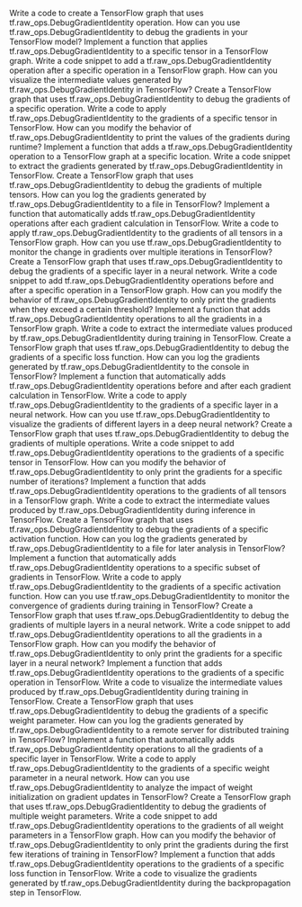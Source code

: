 Write a code to create a TensorFlow graph that uses tf.raw_ops.DebugGradientIdentity operation.
How can you use tf.raw_ops.DebugGradientIdentity to debug the gradients in your TensorFlow model?
Implement a function that applies tf.raw_ops.DebugGradientIdentity to a specific tensor in a TensorFlow graph.
Write a code snippet to add a tf.raw_ops.DebugGradientIdentity operation after a specific operation in a TensorFlow graph.
How can you visualize the intermediate values generated by tf.raw_ops.DebugGradientIdentity in TensorFlow?
Create a TensorFlow graph that uses tf.raw_ops.DebugGradientIdentity to debug the gradients of a specific operation.
Write a code to apply tf.raw_ops.DebugGradientIdentity to the gradients of a specific tensor in TensorFlow.
How can you modify the behavior of tf.raw_ops.DebugGradientIdentity to print the values of the gradients during runtime?
Implement a function that adds a tf.raw_ops.DebugGradientIdentity operation to a TensorFlow graph at a specific location.
Write a code snippet to extract the gradients generated by tf.raw_ops.DebugGradientIdentity in TensorFlow.
Create a TensorFlow graph that uses tf.raw_ops.DebugGradientIdentity to debug the gradients of multiple tensors.
How can you log the gradients generated by tf.raw_ops.DebugGradientIdentity to a file in TensorFlow?
Implement a function that automatically adds tf.raw_ops.DebugGradientIdentity operations after each gradient calculation in TensorFlow.
Write a code to apply tf.raw_ops.DebugGradientIdentity to the gradients of all tensors in a TensorFlow graph.
How can you use tf.raw_ops.DebugGradientIdentity to monitor the change in gradients over multiple iterations in TensorFlow?
Create a TensorFlow graph that uses tf.raw_ops.DebugGradientIdentity to debug the gradients of a specific layer in a neural network.
Write a code snippet to add tf.raw_ops.DebugGradientIdentity operations before and after a specific operation in a TensorFlow graph.
How can you modify the behavior of tf.raw_ops.DebugGradientIdentity to only print the gradients when they exceed a certain threshold?
Implement a function that adds tf.raw_ops.DebugGradientIdentity operations to all the gradients in a TensorFlow graph.
Write a code to extract the intermediate values produced by tf.raw_ops.DebugGradientIdentity during training in TensorFlow.
Create a TensorFlow graph that uses tf.raw_ops.DebugGradientIdentity to debug the gradients of a specific loss function.
How can you log the gradients generated by tf.raw_ops.DebugGradientIdentity to the console in TensorFlow?
Implement a function that automatically adds tf.raw_ops.DebugGradientIdentity operations before and after each gradient calculation in TensorFlow.
Write a code to apply tf.raw_ops.DebugGradientIdentity to the gradients of a specific layer in a neural network.
How can you use tf.raw_ops.DebugGradientIdentity to visualize the gradients of different layers in a deep neural network?
Create a TensorFlow graph that uses tf.raw_ops.DebugGradientIdentity to debug the gradients of multiple operations.
Write a code snippet to add tf.raw_ops.DebugGradientIdentity operations to the gradients of a specific tensor in TensorFlow.
How can you modify the behavior of tf.raw_ops.DebugGradientIdentity to only print the gradients for a specific number of iterations?
Implement a function that adds tf.raw_ops.DebugGradientIdentity operations to the gradients of all tensors in a TensorFlow graph.
Write a code to extract the intermediate values produced by tf.raw_ops.DebugGradientIdentity during inference in TensorFlow.
Create a TensorFlow graph that uses tf.raw_ops.DebugGradientIdentity to debug the gradients of a specific activation function.
How can you log the gradients generated by tf.raw_ops.DebugGradientIdentity to a file for later analysis in TensorFlow?
Implement a function that automatically adds tf.raw_ops.DebugGradientIdentity operations to a specific subset of gradients in TensorFlow.
Write a code to apply tf.raw_ops.DebugGradientIdentity to the gradients of a specific activation function.
How can you use tf.raw_ops.DebugGradientIdentity to monitor the convergence of gradients during training in TensorFlow?
Create a TensorFlow graph that uses tf.raw_ops.DebugGradientIdentity to debug the gradients of multiple layers in a neural network.
Write a code snippet to add tf.raw_ops.DebugGradientIdentity operations to all the gradients in a TensorFlow graph.
How can you modify the behavior of tf.raw_ops.DebugGradientIdentity to only print the gradients for a specific layer in a neural network?
Implement a function that adds tf.raw_ops.DebugGradientIdentity operations to the gradients of a specific operation in TensorFlow.
Write a code to visualize the intermediate values produced by tf.raw_ops.DebugGradientIdentity during training in TensorFlow.
Create a TensorFlow graph that uses tf.raw_ops.DebugGradientIdentity to debug the gradients of a specific weight parameter.
How can you log the gradients generated by tf.raw_ops.DebugGradientIdentity to a remote server for distributed training in TensorFlow?
Implement a function that automatically adds tf.raw_ops.DebugGradientIdentity operations to all the gradients of a specific layer in TensorFlow.
Write a code to apply tf.raw_ops.DebugGradientIdentity to the gradients of a specific weight parameter in a neural network.
How can you use tf.raw_ops.DebugGradientIdentity to analyze the impact of weight initialization on gradient updates in TensorFlow?
Create a TensorFlow graph that uses tf.raw_ops.DebugGradientIdentity to debug the gradients of multiple weight parameters.
Write a code snippet to add tf.raw_ops.DebugGradientIdentity operations to the gradients of all weight parameters in a TensorFlow graph.
How can you modify the behavior of tf.raw_ops.DebugGradientIdentity to only print the gradients during the first few iterations of training in TensorFlow?
Implement a function that adds tf.raw_ops.DebugGradientIdentity operations to the gradients of a specific loss function in TensorFlow.
Write a code to visualize the gradients generated by tf.raw_ops.DebugGradientIdentity during the backpropagation step in TensorFlow.